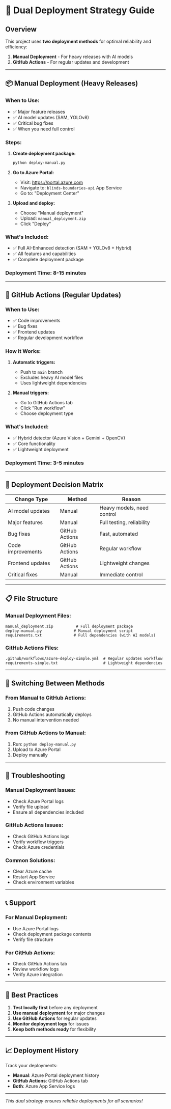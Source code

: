 # 🚀 Dual Deployment Strategy Guide

## Overview
This project uses **two deployment methods** for optimal reliability and efficiency:

1. **Manual Deployment** - For heavy releases with AI models
2. **GitHub Actions** - For regular updates and development

---

## 📦 Manual Deployment (Heavy Releases)

### When to Use:
- ✅ Major feature releases
- ✅ AI model updates (SAM, YOLOv8)
- ✅ Critical bug fixes
- ✅ When you need full control

### Steps:
1. **Create deployment package:**
   ```bash
   python deploy-manual.py
   ```

2. **Go to Azure Portal:**
   - Visit: https://portal.azure.com
   - Navigate to: `blinds-boundaries-api` App Service
   - Go to: "Deployment Center"

3. **Upload and deploy:**
   - Choose "Manual deployment"
   - Upload: `manual_deployment.zip`
   - Click "Deploy"

### What's Included:
- ✅ Full AI-Enhanced detection (SAM + YOLOv8 + Hybrid)
- ✅ All features and capabilities
- ✅ Complete deployment package

### Deployment Time: 8-15 minutes

---

## 🔄 GitHub Actions (Regular Updates)

### When to Use:
- ✅ Code improvements
- ✅ Bug fixes
- ✅ Frontend updates
- ✅ Regular development workflow

### How it Works:
1. **Automatic triggers:**
   - Push to `main` branch
   - Excludes heavy AI model files
   - Uses lightweight dependencies

2. **Manual triggers:**
   - Go to GitHub Actions tab
   - Click "Run workflow"
   - Choose deployment type

### What's Included:
- ✅ Hybrid detector (Azure Vision + Gemini + OpenCV)
- ✅ Core functionality
- ✅ Lightweight deployment

### Deployment Time: 3-5 minutes

---

## 🎯 Deployment Decision Matrix

| Change Type | Method | Reason |
|-------------|--------|---------|
| AI model updates | Manual | Heavy models, need control |
| Major features | Manual | Full testing, reliability |
| Bug fixes | GitHub Actions | Fast, automated |
| Code improvements | GitHub Actions | Regular workflow |
| Frontend updates | GitHub Actions | Lightweight changes |
| Critical fixes | Manual | Immediate control |

---

## 📋 File Structure

### Manual Deployment Files:
```
manual_deployment.zip          # Full deployment package
deploy-manual.py              # Manual deployment script
requirements.txt              # Full dependencies (with AI models)
```

### GitHub Actions Files:
```
.github/workflows/azure-deploy-simple.yml  # Regular updates workflow
requirements-simple.txt                    # Lightweight dependencies
```

---

## 🔧 Switching Between Methods

### From Manual to GitHub Actions:
1. Push code changes
2. GitHub Actions automatically deploys
3. No manual intervention needed

### From GitHub Actions to Manual:
1. Run: `python deploy-manual.py`
2. Upload to Azure Portal
3. Deploy manually

---

## 🚨 Troubleshooting

### Manual Deployment Issues:
- Check Azure Portal logs
- Verify file upload
- Ensure all dependencies included

### GitHub Actions Issues:
- Check GitHub Actions logs
- Verify workflow triggers
- Check Azure credentials

### Common Solutions:
- Clear Azure cache
- Restart App Service
- Check environment variables

---

## 📞 Support

### For Manual Deployment:
- Use Azure Portal logs
- Check deployment package contents
- Verify file structure

### For GitHub Actions:
- Check GitHub Actions tab
- Review workflow logs
- Verify Azure integration

---

## 🎉 Best Practices

1. **Test locally first** before any deployment
2. **Use manual deployment** for major changes
3. **Use GitHub Actions** for regular updates
4. **Monitor deployment logs** for issues
5. **Keep both methods ready** for flexibility

---

## 📈 Deployment History

Track your deployments:
- **Manual**: Azure Portal deployment history
- **GitHub Actions**: GitHub Actions tab
- **Both**: Azure App Service logs

---

*This dual strategy ensures reliable deployments for all scenarios!* 